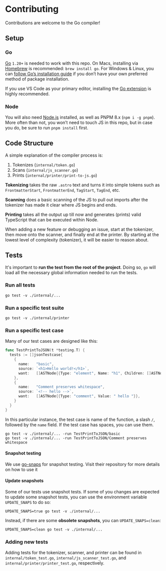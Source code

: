 # Contributing

Contributions are welcome to the Go compiler!

## Setup

### Go

[Go][go] `1.20+` is needed to work with this repo. On Macs, installing via [Homebrew][homebrew] is recommended: `brew install go`. For Windows & Linux, you can [follow Go’s installation guide][go] if you don’t have your own preferred method of package installation.

If you use VS Code as your primary editor, installing the [Go extension][go-vscode] is highly recommended.

### Node

You will also need [Node.js][node] installed, as well as PNPM 8.x (`npm i -g pnpm`). More often than not, you won’t need to touch JS in this repo, but in case you do, be sure to run `pnpm install` first.

## Code Structure

A simple explanation of the compiler process is:

1. Tokenizes (`internal/token.go`)
2. Scans (`internal/js_scanner.go`)
3. Prints (`internal/printer/print-to-js.go`)

**Tokenizing** takes the raw `.astro` text and turns it into simple tokens such as `FrontmatterStart`, `FrontmatterEnd`, `TagStart`, `TagEnd`, etc.

**Scanning** does a basic scanning of the JS to pull out imports after the tokenizer has made it clear where JS begins and ends.

**Printing** takes all the output up till now and generates (prints) valid TypeScript that can be executed within Node.

When adding a new feature or debugging an issue, start at the tokenizer, then move onto the scanner, and finally end at the printer. By starting at the lowest level of complexity (tokenizer), it will be easier to reason about.

## Tests

It's important to **run the test from the root of the project**. Doing so, `go` will load all the necessary global information needed to run the tests.

### Run all tests

```shell
go test -v ./internal/...
```
### Run a specific test suite 

```shell
go test -v ./internal/printer
```
### Run a specific test case

Many of our test cases are designed like this:

```go
func TestPrintToJSON(t *testing.T) {
  tests := []jsonTestcase{
  	{
  	  name:   "basic",
  	  source: `<h1>Hello world!</h1>`,
  	  want:   []ASTNode{{Type: "element", Name: "h1", Children: []ASTNode{{Type: "text", Value: "Hello world!"}}}},
  	},
    {
  	  name:   "Comment preserves whitespace",
  	  source: `<!-- hello -->`,
  	  want:   []ASTNode{{Type: "comment", Value: " hello "}},
  	}
  }
}
```

In this particular instance, the test case is name of the function, a slash `/`, followed by the `name` field. If the test case has spaces, you can use them.

```shell
go test -v ./internal/... -run TestPrintToJSON/basic
go test -v ./internal/... -run TestPrintToJSON/Comment preserves whitespace
```

#### Snapshot testing

We use [go-snaps](https://github.com/gkampitakis/go-snaps) for snapshot testing. Visit their repository for more details on how to use it

#### Update snapshots

Some of our tests use snapshot tests. If some of you changes are expected to update some snapshot tests, you can use the environment variable `UPDATE_SNAPS` to do so:

```shell
UPDATE_SNAPS=true go test -v ./internal/...
```

Instead, if there are some **obsolete snapshots**, you can `UPDATE_SNAPS=clean`:

```shell
UPDATE_SNAPS=clean go test -v ./internal/...
```


### Adding new tests

Adding tests for the tokenizer, scanner, and printer can be found in `internal/token_test.go`, `internal/js_scanner_test.go`, and `internal/printer/printer_test.go`, respectively.

[homebrew]: https://brew.sh/
[go]: https://golang.org/
[go-vscode]: https://marketplace.visualstudio.com/items?itemName=golang.go
[node]: https://nodejs.org/
